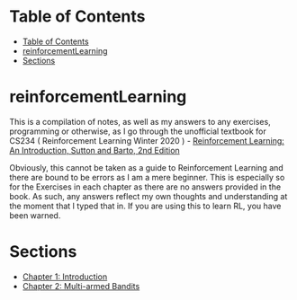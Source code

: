 # Table of Contents

- [Table of Contents](#table-of-contents)
- [reinforcementLearning](#reinforcementlearning)
- [Sections](#sections)

# reinforcementLearning

This is a compilation of notes, as well as my answers to any exercises, programming or otherwise, as I go through the unofficial textbook for CS234 ( Reinforcement Learning Winter 2020 ) - [Reinforcement Learning: An Introduction, Sutton and Barto, 2nd Edition](http://incompleteideas.net/book/RLbook2020.pdf)

Obviously, this cannot be taken as a guide to Reinforcement Learning and there are bound to be errors as I am a mere beginner. This is especially so for the Exercises in each chapter as there are no answers provided in the book. As such, any answers reflect my own thoughts and understanding at the moment that I typed that in. If you are using this to learn RL, you have been warned. 

# Sections
- [Chapter 1: Introduction](./chap1/README.md)
- [Chapter 2: Multi-armed Bandits](./chap2/README.md)